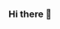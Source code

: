 ### Hi there 👋

<!--
**jianguozhouzunyimedicaluniversity/jianguozhouzunyimedicaluniversity** is a ✨ _special_ ✨ repository because its `README.md` (this file) appears on your GitHub profile.

Here are some ideas to get you started:

- 🔭 I’m currently working on The Second Affiliated Hospital of Zunyi Medical University
- 🌱 I’m currently learning Python
- 👯 I’m looking to collaborate on Cancer Bioinformatics, IO...
- 🤔 I’m looking for help with ML tools.
- 💬 Ask me about Ml and Cancer research!
- 📫 How to reach me: twitter - @JianGuoZhou3
- 😄 Pronouns: ...
- ⚡ Fun fact: ...
-->

